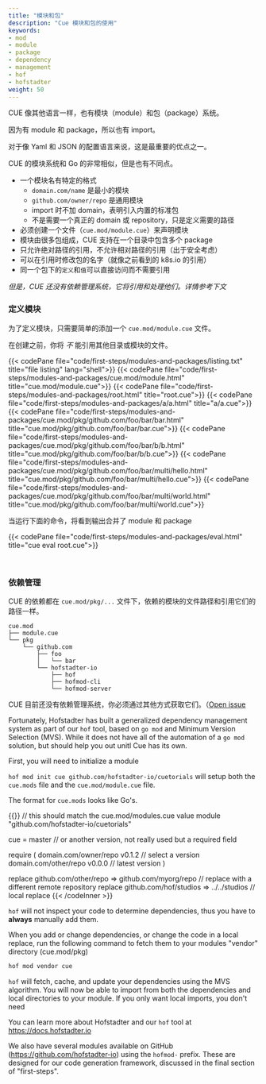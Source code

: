 ```yaml
---
title: "模块和包"
description: "Cue 模块和包的使用"
keywords:
- mod
- module
- package
- dependency
- management
- hof
- hofstadter
weight: 50
---
```


CUE 像其他语言一样，也有模块（module）和包（package）系统。

因为有 module 和 package，所以也有 import。

对于像 Yaml 和 JSON 的配置语言来说，这是最重要的优点之一。

CUE 的模块系统和 Go 的非常相似，但是也有不同点。

- 一个模块名有特定的格式
  - `domain.com/name` 是最小的模块
  - `github.com/owner/repo` 是通用模块
  - import 时不加 domain，表明引入内置的标准包
  - 不是需要一个真正的 domain 或 repository，只是定义需要的路径
- 必须创建一个文件（`cue.mod/module.cue`）来声明模块
- 模块由很多包组成，CUE 支持在一个目录中包含多个 package
- 只允许绝对路径的引用，不允许相对路径的引用（出于安全考虑）
- 可以在引用时修改包的名字（就像之前看到的 k8s.io 的引用）
- 同一个包下的`定义`和`值`可以直接访问而不需要引用

_但是，CUE 还没有依赖管理系统，它将引用和处理他们。详情参考下文_

### 定义模块

为了定义模块，只需要简单的添加一个 `cue.mod/module.cue` 文件。

在创建之前，你将 _不_ 能引用其他目录或模块的文件。

{{< codePane file="code/first-steps/modules-and-packages/listing.txt" title="file listing" lang="shell">}}
{{< codePane file="code/first-steps/modules-and-packages/cue.mod/module.html" title="cue.mod/module.cue">}}
{{< codePane file="code/first-steps/modules-and-packages/root.html" title="root.cue">}}
{{< codePane file="code/first-steps/modules-and-packages/a/a.html" title="a/a.cue">}}
{{< codePane file="code/first-steps/modules-and-packages/cue.mod/pkg/github.com/foo/bar/bar.html" title="cue.mod/pkg/github.com/foo/bar/bar.cue">}}
{{< codePane file="code/first-steps/modules-and-packages/cue.mod/pkg/github.com/foo/bar/b/b.html" title="cue.mod/pkg/github.com/foo/bar/b/b.cue">}}
{{< codePane file="code/first-steps/modules-and-packages/cue.mod/pkg/github.com/foo/bar/multi/hello.html" title="cue.mod/pkg/github.com/foo/bar/multi/hello.cue">}}
{{< codePane file="code/first-steps/modules-and-packages/cue.mod/pkg/github.com/foo/bar/multi/world.html" title="cue.mod/pkg/github.com/foo/bar/multi/world.cue">}}

当运行下面的命令，将看到输出合并了 module 和 package

{{< codePane file="code/first-steps/modules-and-packages/eval.html" title="cue eval root.cue">}}


<br>

### 依赖管理

CUE 的依赖都在 `cue.mod/pkg/...` 文件下，依赖的模块的文件路径和引用它们的路径一样。

```text
cue.mod
├── module.cue
└── pkg
    └── github.com
        ├── foo
        │   └── bar
        └── hofstadter-io
            ├── hof
            ├── hofmod-cli
            └── hofmod-server
```

CUE 目前还没有依赖管理系统，你必须通过其他方式获取它们。（[Open issue](https://github.com/cuelang/cue/issues/409）)

Fortunately, Hofstadter has built a generalized dependency management system as part of our `hof` tool,
based on `go mod` and Minimum Version Selection (MVS).
While it does not have all of the automation of a `go mod` solution, but should help you out unitl Cue has its own.

First, you will need to initialize a module

`hof mod init cue github.com/hofstadter-io/cuetorials` will setup both the `cue.mods` file and the `cue.mod/module.cue` file.

The format for `cue.mods` looks like Go's.

{{<codeInner title="cue.mods">}}
// this should match the cue.mod/modules.cue value
module "github.com/hofstadter-io/cuetorials"

cue = master // or another version, not really used but a required field

require (
domain.com/owner/repo v0.1.2    // select a version
domain.com/other/repo v0.0.0    // latest version
)

replace github.com/other/repo => github.com/myorg/repo  // replace with a different remote repository
replace github.com/hof/studios => ../../studios         // local replace
{{< /codeInner >}}

`hof` will not inspect your code to determine dependencies, thus you have to __always__ manually add them.

When you add or change dependencies, or change the code in a local replace, run the following command
to fetch them to your modules "vendor" directory (cue.mod/pkg)

```sh
hof mod vendor cue
```

`hof` will fetch, cache, and update your dependencies using the MVS algorithm.
You will now be able to import from both the dependencies and local directories to your module.
If you only want local imports, you don't need

You can learn more about Hofstadter and our `hof` tool at https://docs.hofstadter.io

We also have several modules available on GitHub (https://github.com/hofstadter-io)
using the `hofmod-` prefix. These are designed for our code generation framework,
discussed in the final section of "first-steps".

